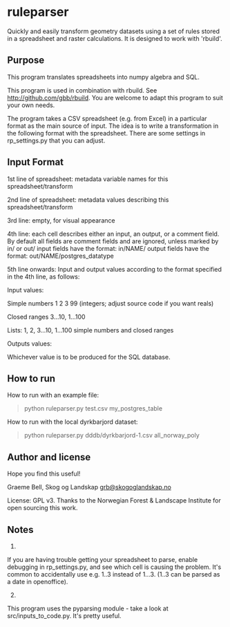 ruleparser
=====

Quickly and easily transform geometry datasets using a set of rules stored in a spreadsheet and raster calculations. It is designed to work with 'rbuild'.

Purpose
-----

This program translates spreadsheets into numpy algebra and SQL.

This program is used in combination with rbuild. See http://github.com/gbb/rbuild.
You are welcome to adapt this program to suit your own needs.

The program takes a CSV spreadsheet (e.g. from Excel) in a particular format as the main 
source of input. The idea is to write a transformation in the following format with the 
spreadsheet. There are some settings in rp_settings.py that you can adjust.

Input Format
-----

1st line of spreadsheet: metadata variable names for this spreadsheet/transform

2nd line of spreadsheet: metadata values describing this spreadsheet/transform

3rd line: empty, for visual appearance

4th line: each cell describes either an input, an output, or a comment field.
By default all fields are comment fields and are ignored, unless marked by in/ or out/
input fields have the format:   in/NAME/
output fields have the format:  out/NAME/postgres_datatype

5th line onwards:
Input and output values according to the format specified in the 4th line, as follows:

Input values: 

  Simple numbers 1 2 3 99     (integers; adjust source code if you want reals)

  Closed ranges  3...10, 1...100

  Lists:   1, 2, 3...10, 1...100      simple numbers and closed ranges

Outputs values: 
  
  Whichever value is to be produced for the SQL database.

How to run
-------

How to run with an example file: 
> python ruleparser.py test.csv my_postgres_table

How to run with the local dyrkbarjord dataset: 
> python ruleparser.py dddb/dyrkbarjord-1.csv all_norway_poly

Author and license
-----

Hope you find this useful!

Graeme Bell, Skog og Landskap
grb@skogoglandskap.no

License: GPL v3.
Thanks to the Norwegian Forest & Landscape Institute for open sourcing this work.


Notes
-----

1. 
If you are having trouble getting your spreadsheet to parse, enable debugging
in rp_settings.py, and see which cell is causing the problem. It's common to
accidentally use e.g. 1..3 instead of 1...3. (1..3 can be parsed as a date 
in openoffice). 


2. 

This program uses the pyparsing module - take a look at src/inputs_to_code.py.
It's pretty useful.

